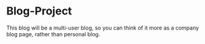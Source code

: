 # Blog-Project

This blog will be a multi-user blog, so you can think of it more as a company blog page, rather than  personal blog.
